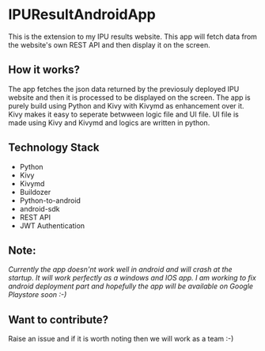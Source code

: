 # IPUResultAndroidApp
This is the extension to my IPU results website. This app will fetch data from the website's own REST API and then display it on the screen.

## How it works?
The app fetches the json data returned by the previosuly deployed IPU website and then it is processed to be displayed on the screen. The app is purely build using Python and Kivy with Kivymd as enhancement over it. Kivy makes it easy to seperate betwween logic file and UI file. UI file is made using Kivy and Kivymd and logics are written in python.

## Technology Stack
- Python
- Kivy
- Kivymd
- Buildozer
- Python-to-android
- android-sdk
- REST API
- JWT Authentication

## Note:
*Currently the app doesn'nt work well in android and will crash at the startup. It will work perfectly as a windows and IOS app. I am working to fix android deployment part and hopefully the app will be available on Google Playstore soon :-)*

## Want to contribute?
Raise an issue and if it is worth noting then we will work as a team :-)

